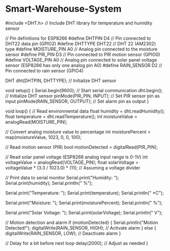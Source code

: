 # Smart-Warehouse-System
#include <DHT.h>  // Include DHT library for temperature and humidity sensor

// Pin definitions for ESP8266
#define DHTPIN D4             // Pin connected to DHT22 data pin (GPIO2)
#define DHTTYPE DHT22         // DHT 22 (AM2302) type
#define MOISTURE_PIN A0       // Analog pin connected to the moisture sensor
#define PIR_PIN D3            // Pin connected to PIR motion sensor (GPIO0)
#define VOLTAGE_PIN A0        // Analog pin connected to solar panel voltage sensor (ESP8266 has only one analog pin A0)
#define RAIN_SENSOR D2        // Pin connected to rain sensor (GPIO4)

DHT dht(DHTPIN, DHTTYPE);  // Initialize DHT sensor

void setup() {
  Serial.begin(9600);  // Start serial communication
  dht.begin();         // Initialize DHT sensor
  pinMode(PIR_PIN, INPUT);  // Set PIR sensor pin as input
  pinMode(RAIN_SENSOR, OUTPUT);  // Set alarm pin as output
}

void loop() {
  // Read environmental data
  float humidity = dht.readHumidity();
  float temperature = dht.readTemperature();
  int moistureValue = analogRead(MOISTURE_PIN);

  // Convert analog moisture value to percentage
  int moisturePercent = map(moistureValue, 1023, 0, 0, 100);

  // Read motion sensor (PIR)
  bool motionDetected = digitalRead(PIR_PIN);

  // Read solar panel voltage (ESP8266 analog input range is 0-1V)
  int voltageValue = analogRead(VOLTAGE_PIN);
  float solarVoltage = voltageValue * (3.3 / 1023.0) * (11);  // Assuming a voltage divider

  // Print data to serial monitor
  Serial.print("Humidity: ");
  Serial.print(humidity);
  Serial.println(" %");

  Serial.print("Temperature: ");
  Serial.print(temperature);
  Serial.println(" *C");

  Serial.print("Moisture: ");
  Serial.print(moisturePercent);
  Serial.println(" %");

  Serial.print("Solar Voltage: ");
  Serial.print(solarVoltage);
  Serial.println(" V");

  // Motion detection and alarm
  if (motionDetected) {
    Serial.println("Motion Detected!");
    digitalWrite(RAIN_SENSOR, HIGH);  // Activate alarm
  } else {
    digitalWrite(RAIN_SENSOR, LOW);  // Deactivate alarm
  }

  // Delay for a bit before next loop
  delay(2000);  // Adjust as needed
}
